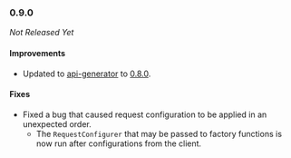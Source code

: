 ### 0.9.0

_Not Released Yet_

#### Improvements

- Updated to [api-generator](https://github.com/GW2ToolBelt/api-generator) to [0.8.0](https://github.com/GW2ToolBelt/api-generator/releases/tag/v0.8.0).

#### Fixes

- Fixed a bug that caused request configuration to be applied in an unexpected
  order.
  - The `RequestConfigurer` that may be passed to factory functions is now run
    after configurations from the client.